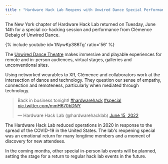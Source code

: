 ```yaml
---
title : "Hardware Hack Lab Reopens with Unwired Dance Special Performance"
---
```

The New York chapter of Hardware Hack Lab returned on Tuesday, June 14th for a special co-hacking session and performance from Clémence Debaig of Unwired Dance.

{% include youtube id='tNywKp386Tg'
   ratio='56' %}

The [Unwired Dance Theatre](https://www.unwireddancetheatre.com/) makes immersive and playable experiences for remote and in-person audiences, virtual stages, galleries and unconventional sites.

<!--excerpt-ends-->

Using networked wearables to XR, Clémence and collaborators work at the intersection of dance and technology. They question our sense of empathy, connection and remoteness, particularly when mediated through technology.

<blockquote class="twitter-tweet tw-align-center"><p lang="en" dir="ltr">Back in business tonight! <a href="https://twitter.com/hashtag/hardwarehack?src=hash&amp;ref_src=twsrc%5Etfw">#hardwarehack</a> <a href="https://twitter.com/hashtag/special?src=hash&amp;ref_src=twsrc%5Etfw">#special</a> <a href="https://t.co/mmH670bDNY">pic.twitter.com/mmH670bDNY</a></p>&mdash; Hardware Hack Lab (@hardwarehacklab) <a href="https://twitter.com/hardwarehacklab/status/1536879275164545025?ref_src=twsrc%5Etfw">June 15, 2022</a></blockquote>
<script async src="https://platform.twitter.com/widgets.js" charset="utf-8"></script>

The Hardware Hack Lab reduced operations in 2020 in response to the spread of the COVID-19 in the United States. The lab's reopening special was an emotional return for many longtime members and a moment of discovery for new attendees.

In the coming months, other special in-person lab events will be planned, setting the stage for a return to regular hack lab events in the future.